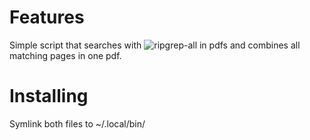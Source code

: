 # Features
Simple script that searches with ![ripgrep-all](https://github.com/phiresky/ripgrep-all) in pdfs and combines all matching pages in one pdf.

# Installing

Symlink both files to ~/.local/bin/<filename>
